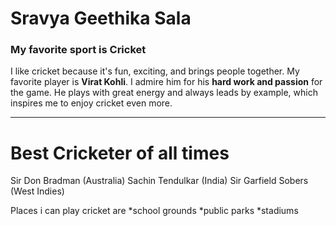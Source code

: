 # Sravya Geethika Sala
### My favorite sport is Cricket

I like cricket because it's fun, exciting, and brings people together. My favorite player is **Virat Kohli**. I admire him for his **hard work and passion** for the game. He plays with great energy and always leads by example, which inspires me to enjoy cricket even more.


---

# Best Cricketer of all times 

Sir Don Bradman (Australia)
Sachin Tendulkar (India)
Sir Garfield Sobers (West Indies) 

 Places i can play cricket are 
 *school grounds 
 *public parks 
 *stadiums  
